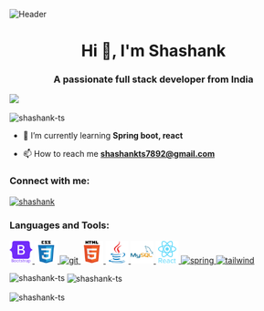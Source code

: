 ![Header](./your-header-image-name.png)
<h1 align="center">Hi 👋, I'm Shashank</h1>
<h3 align="center">A passionate full stack developer from India</h3>
<img align="right alt="coding" width="400" src="https://media3.giphy.com/media/v1.Y2lkPTc5MGI3NjExZHRyMTNwZGZtY2V4OWw3amFxYmpiMWt1dzVwNTlydHYzcWU2djYwbiZlcD12MV9pbnRlcm5hbF9naWZfYnlfaWQmY3Q9Zw/qgQUggAC3Pfv687qPC/giphy.webp">

<p align="left"> <img src="https://komarev.com/ghpvc/?username=shashank-ts&label=Profile%20views&color=0e75b6&style=flat" alt="shashank-ts" /> </p>

- 🌱 I’m currently learning **Spring boot, react**

- 📫 How to reach me **shashankts7892@gmail.com**

<h3 align="left">Connect with me:</h3>
<p align="left">
<a href="https://linkedin.com/in/Shashank T S" target="blank"><img align="center" src="https://raw.githubusercontent.com/rahuldkjain/github-profile-readme-generator/master/src/images/icons/Social/linked-in-alt.svg" alt="shashank" height="30" width="40" /></a>
</p>

<h3 align="left">Languages and Tools:</h3>
<p align="left"> <a href="https://getbootstrap.com" target="_blank" rel="noreferrer"> <img src="https://raw.githubusercontent.com/devicons/devicon/master/icons/bootstrap/bootstrap-plain-wordmark.svg" alt="bootstrap" width="40" height="40"/> </a> <a href="https://www.w3schools.com/css/" target="_blank" rel="noreferrer"> <img src="https://raw.githubusercontent.com/devicons/devicon/master/icons/css3/css3-original-wordmark.svg" alt="css3" width="40" height="40"/> </a> <a href="https://git-scm.com/" target="_blank" rel="noreferrer"> <img src="https://www.vectorlogo.zone/logos/git-scm/git-scm-icon.svg" alt="git" width="40" height="40"/> </a> <a href="https://www.w3.org/html/" target="_blank" rel="noreferrer"> <img src="https://raw.githubusercontent.com/devicons/devicon/master/icons/html5/html5-original-wordmark.svg" alt="html5" width="40" height="40"/> </a> <a href="https://www.java.com" target="_blank" rel="noreferrer"> <img src="https://raw.githubusercontent.com/devicons/devicon/master/icons/java/java-original.svg" alt="java" width="40" height="40"/> </a> <a href="https://www.mysql.com/" target="_blank" rel="noreferrer"> <img src="https://raw.githubusercontent.com/devicons/devicon/master/icons/mysql/mysql-original-wordmark.svg" alt="mysql" width="40" height="40"/> </a> <a href="https://reactjs.org/" target="_blank" rel="noreferrer"> <img src="https://raw.githubusercontent.com/devicons/devicon/master/icons/react/react-original-wordmark.svg" alt="react" width="40" height="40"/> </a> <a href="https://spring.io/" target="_blank" rel="noreferrer"> <img src="https://www.vectorlogo.zone/logos/springio/springio-icon.svg" alt="spring" width="40" height="40"/> </a> <a href="https://tailwindcss.com/" target="_blank" rel="noreferrer"> <img src="https://www.vectorlogo.zone/logos/tailwindcss/tailwindcss-icon.svg" alt="tailwind" width="40" height="40"/> </a> </p>

<p><img align="left" src="https://github-readme-stats.vercel.app/api/top-langs?username=shashank-ts&show_icons=true&locale=en&layout=compact" alt="shashank-ts" /></p>

<p>&nbsp;<img align="center" src="https://github-readme-stats.vercel.app/api?username=shashank-ts&show_icons=true&locale=en" alt="shashank-ts" /></p>

<p><img align="center" src="https://github-readme-streak-stats.herokuapp.com/?user=shashank-ts&" alt="shashank-ts" /></p>
